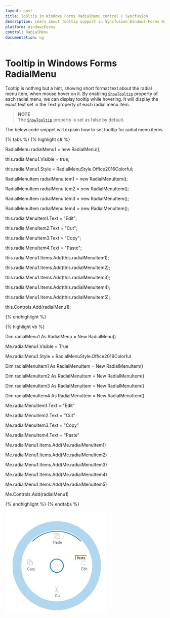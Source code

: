 ```yaml
---
layout: post
title: Tooltip in Windows Forms RadialMenu control | Syncfusion
description: Learn about Tooltip support in Syncfusion Windows Forms RadialMenu (RadialMenu) control and more details.
platform: WindowsForms
control: RadialMenu
documentation: ug
---
```


# Tooltip in Windows Forms RadialMenu

Tooltip is nothing but a hint, showing short format text about the radial menu item, when mouse hover on it. By enabling [`ShowTooltip`](https://help.syncfusion.com/cr/windowsforms/Syncfusion.Windows.Forms.Tools.RadialMenu.html#Syncfusion_Windows_Forms_Tools_RadialMenu_ShowToolTip) property of each radial menu, we can display tooltip while hovering. It will display the exact text set in the Text property of each radial menu item.

>**NOTE**       
 The [`ShowTooltip`](https://help.syncfusion.com/cr/windowsforms/Syncfusion.Windows.Forms.Tools.RadialMenu.html#Syncfusion_Windows_Forms_Tools_RadialMenu_ShowToolTip) property is set as false by default.          


The below code snippet will explain how to set tooltip for radial menu items.

{% tabs %}
{% highlight c# %}

RadialMenu radialMenu1 = new RadialMenu();

this.radialMenu1.Visible = true;

this.radialMenu1.Style = RadialMenuStyle.Office2016Colorful;

RadialMenuItem radialMenuItem1 = new RadialMenuItem();

RadialMenuItem radialMenuItem2 = new RadialMenuItem();

RadialMenuItem radialMenuItem3 = new RadialMenuItem();

RadialMenuItem radialMenuItem4 = new RadialMenuItem();

this.radialMenuItem1.Text = "Edit";

this.radialMenuItem2.Text = "Cut";

this.radialMenuItem3.Text = "Copy";

this.radialMenuItem4.Text = "Paste";

 this.radialMenu1.Items.Add(this.radialMenuItem1);

 this.radialMenu1.Items.Add(this.radialMenuItem2);

 this.radialMenu1.Items.Add(this.radialMenuItem3);

 this.radialMenu1.Items.Add(this.radialMenuItem4);

 this.radialMenu1.Items.Add(this.radialMenuItem5);

 this.Controls.Add(radialMenu1);

{% endhighlight %}

{% highlight vb %}

 Dim radialMenu1 As RadialMenu = New RadialMenu()

Me.radialMenu1.Visible = True

Me.radialMenu1.Style = RadialMenuStyle.Office2016Colorful

Dim radialMenuItem1 As RadialMenuItem = New RadialMenuItem()

Dim radialMenuItem2 As RadialMenuItem = New RadialMenuItem()

Dim radialMenuItem3 As RadialMenuItem = New RadialMenuItem()

Dim radialMenuItem4 As RadialMenuItem = New RadialMenuItem()

Me.radialMenuItem1.Text = "Edit"

Me.radialMenuItem2.Text = "Cut"

Me.radialMenuItem3.Text = "Copy"

Me.radialMenuItem4.Text = "Paste"

Me.radialMenu1.Items.Add(Me.radialMenuItem1)

Me.radialMenu1.Items.Add(Me.radialMenuItem2)

Me.radialMenu1.Items.Add(Me.radialMenuItem3)

Me.radialMenu1.Items.Add(Me.radialMenuItem4)

Me.radialMenu1.Items.Add(Me.radialMenuItem5)

Me.Controls.Add(radialMenu1)

{% endhighlight %}
{% endtabs %}

![Tooltip](ToolTip-Support_images/Tooltip.jpg)
